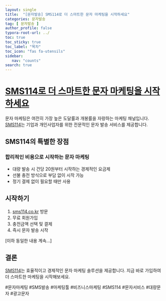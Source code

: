 ```yaml
---
layout: single
title:  "[문자발송] SMS114로 더 스마트한 문자 마케팅을 시작하세요"
categories: 문자발송
tag: [ 문자발송 ]
author_profile: false
typora-root-url: ../
toc: true
toc_sticky: true
toc_label: "목차"
toc_icon: "fas fa-utensils" 
sidebar:
   nav: "counts"
search: true
---
```




# [SMS114로 더 스마트한 문자 마케팅을 시작하세요](https://sms114.co.kr)

문자 마케팅은 여전히 가장 높은 도달률과 개봉률을 자랑하는 마케팅 채널입니다. [SMS114](https://sms114.co.kr)는 기업과 개인사업자를 위한 전문적인 문자 발송 서비스를 제공합니다.

## SMS114의 특별한 장점

### 합리적인 비용으로 시작하는 문자 마케팅

- 대량 발송 시 건당 20원부터 시작하는 경제적인 요금제
- 선불 충전 방식으로 부담 없이 시작 가능
- 정기 결제 없이 필요할 때만 사용



## 시작하기

1. [sms114.co.kr](https://sms114.co.kr) 방문
2. 무료 회원가입
3. 충전금액 선택 및 결제
4. 즉시 문자 발송 시작

[이하 동일한 내용 계속...]

## 결론

[SMS114](https://sms114.co.kr)는 효율적이고 경제적인 문자 마케팅 솔루션을 제공합니다. 지금 바로 가입하여 더 스마트한 마케팅을 시작해보세요.

#문자마케팅 #SMS발송 #마케팅툴 #비즈니스마케팅 #SMS114 #문자서비스 #대량문자 #광고문자